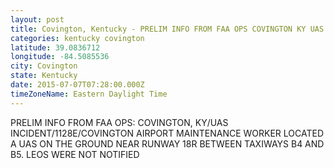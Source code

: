 ```yaml
---
layout: post
title: Covington, Kentucky - PRELIM INFO FROM FAA OPS COVINGTON KY UAS INCIDENT 1128E COVINGTON AIRPORT MAINTENANCE WORKER LOCATED
categories: kentucky covington
latitude: 39.0836712
longitude: -84.5085536
city: Covington
state: Kentucky
date: 2015-07-07T07:28:00.000Z
timeZoneName: Eastern Daylight Time
---
```


PRELIM INFO FROM FAA OPS: COVINGTON, KY/UAS INCIDENT/1128E/COVINGTON AIRPORT MAINTENANCE WORKER LOCATED A UAS ON THE GROUND NEAR RUNWAY 18R BETWEEN TAXIWAYS B4 AND B5.  LEOS WERE NOT NOTIFIED